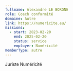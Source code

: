```yaml
---
fullname: Alexandre LE BORGNE
role: Coach conformité
domaine: Autre
link: https://numericite.eu/
missions:
  - start: 2023-02-20
    end: 2025-02-20
    status: service
    employer: Numéricité
memberType: autre
---
```

Juriste Numéricité